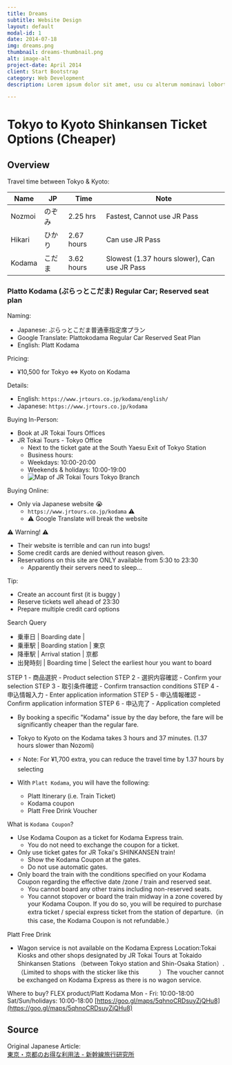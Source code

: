 ```yaml
---
title: Dreams
subtitle: Website Design
layout: default
modal-id: 1
date: 2014-07-18
img: dreams.png
thumbnail: dreams-thumbnail.png
alt: image-alt
project-date: April 2014
client: Start Bootstrap
category: Web Development
description: Lorem ipsum dolor sit amet, usu cu alterum nominavi lobortis. At duo novum diceret. Tantas apeirian vix et, usu sanctus postulant inciderint ut, populo diceret necessitatibus in vim. Cu eum dicam feugiat noluisse.

---
```


# Tokyo to Kyoto Shinkansen Ticket Options (Cheaper)

## Overview

Travel time between Tokyo & Kyoto:

| Name   | JP     | Time       | Note                        |
| ------ | ------ | ---------- | --------------------------- |
| Nozmoi | のぞみ | 2.25 hrs   | Fastest, Cannot use JR Pass |
| Hikari | ひかり | 2.67 hours | Can use JR Pass             |
| Kodama | こだま | 3.62 hours | Slowest (1.37 hours slower), Can use JR Pass    |

### Platto Kodama (ぷらっとこだま) Regular Car; Reserved seat plan

Naming:
  * Japanese: ぷらっとこだま普通車指定席プラン
  * Google Translate: Plattokodama Regular Car Reserved Seat Plan
  * English: Platt Kodama

Pricing:
  * ¥10,500 for Tokyo ⇔ Kyoto on Kodama

Details:
  * English: `https://www.jrtours.co.jp/kodama/english/`
  * Japanese: `https://www.jrtours.co.jp/kodama`

Buying In-Person:
  * Book at JR Tokai Tours Offices
  * JR Tokai Tours - Tokyo Office
    * Next to the ticket gate at the South Yaesu Exit of Tokyo Station
    * Business hours:
    * Weekdays: 10:00-20:00
    * Weekends & holidays: 10:00-19:00
    * ![Map of JR Tokai Tours Tokyo Branch](https://www.jrtours.co.jp/kodama/english/images/im_location01_l.gif)

Buying Online:
  * Only via Japanese website 😭
    * `https://www.jrtours.co.jp/kodama` ⚠️
    * ⚠️ Google Translate will break the website

⚠️ Warning! ⚠️
  * Their website is terrible and can run into bugs!
  * Some credit cards are denied without reason given.
  * Reservations on this site are ONLY available from 5:30 to 23:30
    * Apparently their servers need to sleep...

Tip:
  * Create an account first (it is buggy )
  * Reserve tickets well ahead of 23:30
  * Prepare multiple credit card options

Search Query
  * 乗車日 | Boarding date |
  * 乗車駅 | Boarding station | 東京
  * 降車駅 | Arrival station | 京都
  * 出発時刻 | Boarding time | Select the earliest hour you want to board

STEP 1 - 商品選択 - Product selection
STEP 2 - 選択内容確認 - Confirm your selection
STEP 3 - 取引条件確認 - Confirm transaction conditions
STEP 4 - 申込情報入力 - Enter application information
STEP 5 - 申込情報確認 - Confirm application information
STEP 6 - 申込完了 - Application completed

  * By booking a specific "Kodama" issue by the day before, the fare will be significantly cheaper than the regular fare.
  * Tokyo to Kyoto on the Kodama takes 3 hours and 37 minutes. (1.37 hours slower than Nozomi)
  * ⚡️ Note: For ¥1,700 extra, you can reduce the travel time by 1.37 hours by selecting

  * With `Platt Kodama`, you will have the following:
    * Platt Itinerary (i.e. Train Ticket)
    * Kodama coupon
    * Platt Free Drink Voucher

What is `Kodama Coupon`?
  * Use Kodama Coupon as a ticket for Kodama Express train.
    * You do not need to exchange the coupon for a ticket.
  * Only use ticket gates for JR Tokai's SHINKANSEN train!
    * Show the Kodama Coupon at the gates.
    * Do not use automatic gates.
  * Only board the train with the conditions specified on your Kodama Coupon regarding the effective date /zone / train and reserved seat.
    * You cannot board any other trains including non-reserved seats.
    * You cannot stopover or board the train midway in a zone covered by your Kodama Coupon. If you do so, you will be required to purchase extra ticket / special express ticket from the station of departure.（in this
case, the Kodama Coupon is not refundable.）

Platt Free Drink
  * Wagon service is not available on the Kodama Express
Location:Tokai Kiosks and other shops designated by JR Tokai Tours at Tokaido Shinkansen Stations
（between Tokyo station and Shin-Osaka Station）. （Limited to shops with the sticker like this 　　　）
The voucher cannot be exchanged on Kodama Express as there is no wagon service.

Where to buy?
FLEX product/Platt Kodama
Mon - Fri: 10:00-18:00
Sat/Sun/holidays: 10:00-18:00
[https://goo.gl/maps/5qhnoCRDsuyZjQHu8](https://goo.gl/maps/5qhnoCRDsuyZjQHu8)

## Source

Original Japanese Article:  
[東京・京都のお得な利用法 - 新幹線旅行研究所](https://shinkansen.tabiris.com/tokyo_kyoto.html)
